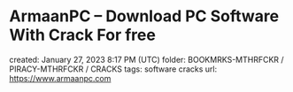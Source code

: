 # ArmaanPC – Download PC Software With Crack For free

created: January 27, 2023 8:17 PM (UTC)
folder: BOOKMRKS-MTHRFCKR / PIRACY-MTHRFCKR / CRACKS
tags: software cracks
url: https://www.armaanpc.com